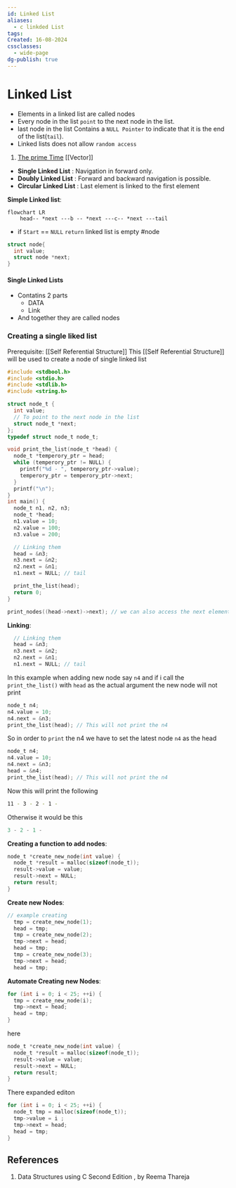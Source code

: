 ```yaml
---
id: Linked List
aliases:
  - c linkded List
tags: 
Created: 16-08-2024
cssclasses:
  - wide-page
dg-publish: true
---
```


# Linked List

- Elements in a linked list are called nodes
- Every node in the list `point` to the next node in the list.
- last node in the list Contains a `NULL Pointer` to indicate that it is the end of the list(`tail`).
- Linked lists does not allow `random access`

1. [The prime Time](https://youtu.be/cvZArAipOjo?si=q5p_kIs6YK2rgmIy)
   [[Vector]]

- **Single Linked List** : Navigation in forward only.
- **Doubly Linked List** : Forward and backward navigation is possible.
- **Circular Linked List** : Last element is linked to the first element

**Simple Linked list**:

```mermaid
flowchart LR
    head-- *next ---b -- *next ---c-- *next ---tail
```

- if `Start` == `NULL` `return` linked list is empty
  #node

```c
struct node{
  int value;
  struct node *next;
}
```

#### Single Linked Lists

- Contatins 2 parts
  - DATA
  - Link
- And together they are called nodes

### Creating a single liked list

Prerequisite: [[Self Referential Structure]]
This [[Self Referential Structure]] will be used to create a node of single linked list

```c
#include <stdbool.h>
#include <stdio.h>
#include <stdlib.h>
#include <string.h>

struct node_t {
  int value;
  // To point to the next node in the list
  struct node_t *next;
};
typedef struct node_t node_t;

void print_the_list(node_t *head) {
  node_t *temperory_ptr = head;
  while (temperory_ptr != NULL) {
    printf("%d - ", temperory_ptr->value);
    temperory_ptr = temperory_ptr->next;
  }
  printf("\n");
}
int main() {
  node_t n1, n2, n3;
  node_t *head;
  n1.value = 10;
  n2.value = 100;
  n3.value = 200;

  // Linking them
  head = &n3;
  n3.next = &n2;
  n2.next = &n1;
  n1.next = NULL; // tail

  print_the_list(head);
  return 0;
}
```

```c
print_nodes((head->next)->next); // we can also access the next element using this style
```

**Linking**:

```c
  // Linking them
  head = &n3;
  n3.next = &n2;
  n2.next = &n1;
  n1.next = NULL; // tail
```

In this example when adding new node say `n4` and if i call the `print_the_list()` with `head` as the actual argument the new node will not print

```c
node_t n4;
n4.value = 10;
n4.next = &n3;
print_the_list(head); // This will not print the n4
```

So in order to `print` the n4 we have to set the latest node `n4` as the head

```c
node_t n4;
n4.value = 10;
n4.next = &n3;
head = &n4;
print_the_list(head); // This will not print the n4
```

Now this will print the following

```bash
11 - 3 - 2 - 1 -
```

Otherwise it would be this

```c
3 - 2 - 1 -
```

**Creating a function to add nodes**:

```c
node_t *create_new_node(int value) {
  node_t *result = malloc(sizeof(node_t));
  result->value = value;
  result->next = NULL;
  return result;
}
```

**Create new Nodes**:

```c
// example creating
  tmp = create_new_node(1);
  head = tmp;
  tmp = create_new_node(2);
  tmp->next = head;
  head = tmp;
  tmp = create_new_node(3);
  tmp->next = head;
  head = tmp;
```

**Automate Creating new Nodes**:

```c
for (int i = 0; i < 25; ++i) {
  tmp = create_new_node(i);
  tmp->next = head;
  head = tmp;
}
```

here

```c
node_t *create_new_node(int value) {
  node_t *result = malloc(sizeof(node_t));
  result->value = value;
  result->next = NULL;
  return result;
}
```

There expanded editon

```c
for (int i = 0; i < 25; ++i) {
  node_t tmp = malloc(sizeof(node_t));
  tmp->value = i ;
  tmp->next = head;
  head = tmp;
}
```

## References

1. Data Structures using C Second Edition , by Reema Thareja
